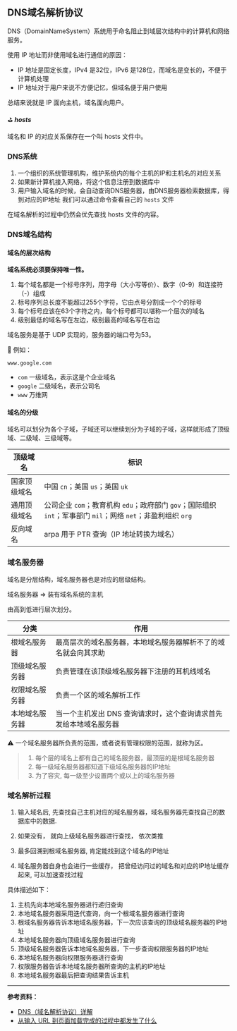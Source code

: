 ## DNS域名解析协议

DNS（DomainNameSystem）系统用于命名阻止到域层次结构中的计算机和网络服务。

使用 IP 地址而非使用域名进行通信的原因：

* IP 地址是固定长度，IPv4 是32位，IPv6 是128位，而域名是变长的，不便于计算机处理
* IP 地址对于用户来说不方便记忆，但域名便于用户使用

总结来说就是 IP 面向主机，域名面向用户。

⛳️ ***hosts***

域名和 IP 的对应关系保存在一个叫 hosts 文件中。

### DNS系统

1. 一个组织的系统管理机构，维护系统内的每个主机的IP和主机名的对应关系
2. 如果新计算机接入网络，将这个信息注册到数据库中
3. 用户输入域名的时候，会自动查询DNS服务器，由DNS服务器检索数据库，得到对应的IP地址 
   我们可以通过命令查看自己的 `hosts` 文件

在域名解析的过程中仍然会优先查找 hosts 文件的内容。

### DNS域名结构

#### 域名的层次结构

**域名系统必须要保持唯一性。**

1. 每个域名都是一个标号序列，用字母（大小写等价）、数字（0-9）和连接符（-）组成
2. 标号序列总长度不能超过255个字符，它由点号分割成一个个的标号
3. 每个标号应该在63个字符之内，每个标号都可以堪称一个层次的域名
4. 级别最低的域名写在左边，级别最高的域名写在右边

域名服务是基于 UDP 实现的，服务器的端口号为53。

🌰 例如：

`www.google.com`

* `com` 一级域名，表示这是个企业域名
* `google` 二级域名，表示公司名
* `www` 万维网

#### 域名的分级

域名可以划分为各个子域，子域还可以继续划分为子域的子域，这样就形成了顶级域、二级域、三级域等。

| 顶级域名     | 标识                                                         |
| ------------ | ------------------------------------------------------------ |
| 国家顶级域名 | 中国 `cn`；美国 `us`；英国 `uk`                              |
| 通用顶级域名 | 公司企业 `com`；教育机构 `edu`；政府部门 `gov`；国际组织 `int`；军事部门 `mil`；网络 `net`；非盈利组织 `org` |
| 反向域名     | arpa 用于 PTR 查询（IP 地址转换为域名）                      |

### 域名服务器

域名是分层结构，域名服务器也是对应的层级结构。

域名服务器 => 装有域名系统的主机

由高到低进行层次划分。

| 分类           | 作用                                                         |
| -------------- | ------------------------------------------------------------ |
| 根域名服务器   | 最高层次的域名服务器，本地域名服务器解析不了的域名就会向其求助 |
| 顶级域名服务器 | 负责管理在该顶级域名服务器下注册的耳机线域名                 |
| 权限域名服务器 | 负责一个区的域名解析工作                                     |
| 本地域名服务器 | 当一个主机发出 DNS 查询请求时，这个查询请求首先发给本地域名服务器 |

⚠️ 一个域名服务器所负责的范围，或者说有管理权限的范围，就称为区。

> 1. 每个层的域名上都有自己的域名服务器，最顶层的是根域名服务器
> 2. 每一级域名服务器都知道下级域名服务器的IP地址
> 3. 为了容灾, 每一级至少设置两个或以上的域名服务器

### 域名解析过程

1. 输入域名后, 先查找自己主机对应的域名服务器，域名服务器先查找自己的数据库中的数据. 

2. 如果没有， 就向上级域名服务器进行查找， 依次类推 

3. 最多回溯到根域名服务器, 肯定能找到这个域名的IP地址 
4. 域名服务器自身也会进行一些缓存， 把曾经访问过的域名和对应的IP地址缓存起来, 可以加速查找过程 

具体描述如下：

1. 主机先向本地域名服务器进行递归查询 
2. 本地域名服务器采用迭代查询，向一个根域名服务器进行查询 
3. 根域名服务器告诉本地域名服务器，下一次应该查询的顶级域名服务器的IP地址 
4. 本地域名服务器向顶级域名服务器进行查询 
5. 顶级域名服务器告诉本地域名服务器，下一步查询权限服务器的IP地址 
6. 本地域名服务器向权限服务器进行查询 
7. 权限服务器告诉本地域名服务器所查询的主机的IP地址 
8. 本地域名服务器最后把查询结果告诉主机 
---

**参考资料：**

* [DNS（域名解析协议）详解](https://blog.csdn.net/baidu_37964071/article/details/80500825)
* [从输入 URL 到页面加载完成的过程中都发生了什么](https://www.tuicool.com/articles/V7JN32Z)